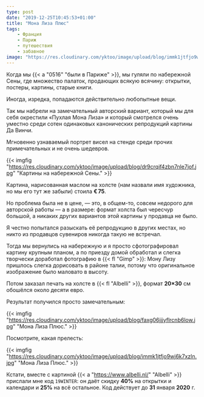 ```yaml
---
type: post
date: "2019-12-25T10:45:53+01:00"
title: "Мона Лиза Плюс"
tags:
    - Франция
    - Париж
    - путешествия
    - забавное
image: "https://res.cloudinary.com/yktoo/image/upload/blog/immk1jtfjo9wj6k7xzln.jpg"
---
```


Когда мы {{< a "0516" "были в Париже" >}}, мы гуляли по набережной Сены, где множество палаток, продающих всякую всячину: открытки, постеры, картины, старые книги.

Иногда, изредка, попадаются действительно любопытные вещи.

Так мы набрели на замечательный авторский вариант, который мы для себя окрестили «Пухлая Мона Лиза» и который смотрелся очень уместно среди сотен одинаковых канонических репродукций картины Да Винчи.

<!--more-->

Мгновенно узнаваемый портрет висел на стенде среди прочих примечательных и не очень шедевров.

{{< imgfig "https://res.cloudinary.com/yktoo/image/upload/blog/dr9crqif4zbn7nle7jof.jpg" "Картины на набережной Сены." >}}

Картина, нарисованная маслом на холсте (нам назвали имя художника, но мы его тут же забыли) стоила **€ 75**.

Но проблема была не в цене, — это, в общем-то, совсем недорого для авторской работы — а в размере: формат холста был чересчур большой, а никаких других вариантов этой картины у продавца не было.

Я честно попытался разыскать её репродукцию в других местах, но никто из продавцов сувениров никогда такую не встречал.

Тогда мы вернулись на набережную и я просто сфотографировал картину крупным планом, а по приезду домой обработал и слегка творчески доработал фотографию в {{< fl "Gimp" >}}: Мону Лизу пришлось слегка дорисовать в районе талии, потому что оригинальное изображение было маловато в высоту.

Потом заказал печать на холсте в {{< fl "Albelli" >}}, формат **20×30** см обошёлся около десяти евро.

Результат получился просто замечательным:

{{< imgfig "https://res.cloudinary.com/yktoo/image/upload/blog/faxg06jjjyflrcnb6low.jpg" "Мона Лиза Плюс." >}}

Посмотрите, какая прелесть:

{{< imgfig "https://res.cloudinary.com/yktoo/image/upload/blog/immk1jtfjo9wj6k7xzln.jpg" "Мона Лиза Плюс." >}}

Кстати, вместе с картиной {{< a "https://www.albelli.nl/" "Albelli" >}} прислали мне код `19WINTER`: он даёт скидку **40%** на открытки и календари и **25%** на всё остальное. Код действует до **31** января **2020** г.

